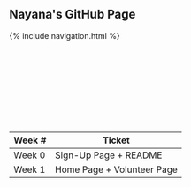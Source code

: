## Nayana's GitHub Page
{% include navigation.html %}

<br></br>
<br></br>
<br></br>
<br></br>

|Week #|Ticket|
|----|---------|
|Week 0|Sign-Up Page + README|
|Week 1|Home Page + Volunteer Page|

